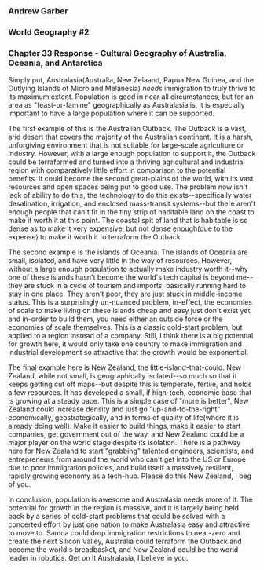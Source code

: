 ### Andrew Garber
### World Geography #2
### Chapter 33 Response - Cultural Geography of Australia, Oceania, and Antarctica

Simply put, Australasia(Australia, New Zelaand, Papua New Guinea, and the Outlying Islands of Micro and Melanesia) *needs* immigration to truly thrive to its maximum extent. Population is good in near all circumstances, but for an area as "feast-or-famine" geographically as Australasia is, it is especially important to have a large population where it can be supported. 

The first example of this is the Australian Outback. The Outback is a vast, arid desert that covers the majority of the Australian continent. It is a harsh, unforgiving environment that is not suitable for large-scale agriculture or industry. However, with a large enough population to support it, the Outback could be terraformed and turned into a thriving agricultural and industrial region with comparatively little effort in comparison to the potential benefits. It could become the second great-plains of the world, with its vast resources and open spaces being put to good use. The problem now isn't lack of ability to do this, the technology to do this exists--specifically water desalination, irrigation, and enclosed mass-transit systems--but there aren't enough people that can't fit in the tiny strip of habitable land on the coast to make it worth it at this point. The coastal spit of land that is habitable is so dense as to make it very expensive, but not dense enough(due to the expense) to make it worth it to terraform the Outback. 

The second example is the islands of Oceania. The islands of Oceania are small, isolated, and have very little in the way of resources. However, without a large enough population to actually make industry worth it--why one of these islands hasn't become the world's tech capital is beyond me--they are stuck in a cycle of tourism and imports, basically running hard to stay in one place. They aren't poor, they are just stuck in middle-income status. This is a surprisingly un-nuanced problem, in-effect, the economies of scale to make living on these islands cheap and easy just don't exist yet, and in-order to build them, you need either an outside force or the economies of scale themselves. This is a classic cold-start problem, but applied to a region instead of a company. Still, I think there is a big potential for growth here, it would only take one country to make immigration and industrial development so attractive that the growth would be exponential.

The final example here is New Zealand, the little-island-that-could. New Zealand, while not small, is geographically isolated--so much so that it keeps getting cut off maps--but despite this is temperate, fertile, and holds a few resources. It has developed a small, if high-tech, economic base that is growing at a steady pace. This is a simple case of "more is better", New Zealand could increase density and just go "up-and-to-the-right" economically, geostrategically, and in terms of quality of life(where it is already doing well). Make it easier to build things, make it easier to start companies, get government out of the way, and New Zealand could be a major player on the world stage despite its isolation. There is a pathway here for New Zealand to start "grabbing" talented engineers, scientists, and entrepreneurs from around the world who can't get into the US or Europe due to poor immigration policies, and build itself a massively resilient, rapidly growing economy as a tech-hub. Please do this New Zealand, I beg of you.

In conclusion, population is awesome and Australasia needs more of it. The potential for growth in the region is massive, and it is largely being held back by a series of cold-start problems that could be solved with a concerted effort by just one nation to make Australasia easy and attractive to move to. Samoa could drop immigration restrictions to near-zero and create the next Silicon Valley, Australia could terraform the Outback and become the world's breadbasket, and New Zealand could be the world leader in robotics. Get on it Australasia, I believe in you.